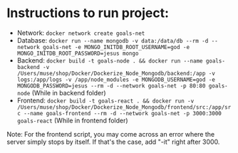 # Instructions to run project:
- Network: ```docker network create goals-net```
- Database: ```docker run --name mongodb -v data:/data/db --rm -d --network goals-net -e MONGO_INITDB_ROOT_USERNAME=god -e MONGO_INITDB_ROOT_PASSWORD=jesus mongo```
- Backend: ```docker build -t goals-node . && docker run --name goals-backend -v /Users/muse/shop/Docker/Dockerize_Node_Mongodb/backend:/app -v logs:/app/logs -v /app/node_modules -e MONGODB_USERNAME=god -e MONGODB_PASSWORD=jesus --rm -d --network goals-net -p 80:80 goals-node``` (While in backend folder)
- Frontend: ```docker build -t goals-react . && docker run -v /Users/muse/shop/Docker/Dockerize_Node_Mongodb/frontend/src:/app/src --name goals-frontend --rm -d --network goals-net -p 3000:3000 goals-react``` (While in frontend folder)

Note: For the frontend script, you may come across an error where the server simply stops by itself. If that's the case, add "-it" right after 3000.